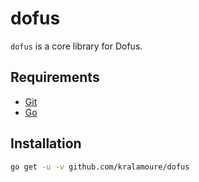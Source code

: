 # dofus

`dofus` is a core library for Dofus.

## Requirements

- [Git](https://git-scm.com/)
- [Go](https://golang.org/)

## Installation

```sh
go get -u -v github.com/kralamoure/dofus
```
